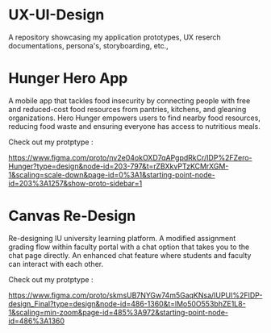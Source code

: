 # UX-UI-Design
A repository showcasing my application prototypes, UX reserch documentations, persona's, storyboarding, etc.,

    
    
# Hunger Hero App
A mobile app that tackles food insecurity by connecting people with free and reduced-cost food resources from pantries, kitchens, and gleaning organizations.
Hero Hunger empowers users to find nearby food resources, reducing food waste and ensuring everyone has access to nutritious meals.

Check out my protptype : 

https://www.figma.com/proto/nv2e04okOXD7qAPgpdRkCr/IDP%2FZero-Hunger?type=design&node-id=203-797&t=rZBXkvPTzKCMrXGM-1&scaling=scale-down&page-id=0%3A1&starting-point-node-id=203%3A1257&show-proto-sidebar=1

#   Canvas Re-Design
Re-designing IU university learning platform.
A modified assignment grading flow within faculty portal with a chat option that takes you to the chat page directly.
An enhanced chat feature where students and faculty can interact with each other.

Check out my protptype : 

https://www.figma.com/proto/skmsUB7NYGw74m5GaqKNsa/IUPUI%2FIDP-design_Final?type=design&node-id=486-1360&t=lMo50O553bhZE1L8-1&scaling=min-zoom&page-id=485%3A972&starting-point-node-id=486%3A1360

